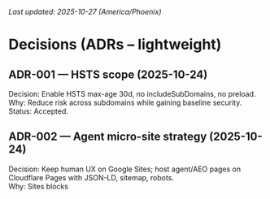 _Last updated: 2025-10-27 (America/Phoenix)_

# Decisions (ADRs – lightweight)

## ADR-001 — HSTS scope (2025-10-24)
Decision: Enable HSTS max-age 30d, no includeSubDomains, no preload.  
Why: Reduce risk across subdomains while gaining baseline security.  
Status: Accepted.

## ADR-002 — Agent micro-site strategy (2025-10-24)
Decision: Keep human UX on Google Sites; host agent/AEO pages on Cloudflare Pages with JSON-LD, sitemap, robots.  
Why: Sites blocks <script>, Pages gives control and speed; keeps human UX separate.  
Status: Accepted.

---


# Decisions Log

## 2025-10-27 — Harvest from MiniMVP outline (two files)

**Platform & Hosting**
- Static site architecture with Eleventy (11ty) as the generator — **Accepted (implementation in progress)**
- Deploy on **Cloudflare Pages**; custom domain: `agent.elevationary.com`.

**DNS & TLS**
- Both **elevationary.com** and **elevationary.ai** on **Cloudflare DNS**.
- **SSL/TLS** Cloudflare Full (Strict) for the elevationary.com zone (applies to all proxied hosts: apex, www, agent). Universal SSL (edge cert) covers elevationary.com and *.elevationary.com.
- **HSTS** enabled at 30 days; no subdomains; preload off (revisit later). (Enabled on .com; .ai relies on redirect and does not serve its own content.)

**Redirects**
- **Global `.ai` → `www.elevationary.com`** redirect via Cloudflare Rules, preserving path/query.

**AEO / ACP Conventions**
- Product pages (e.g., `/consulting-60/`) are **index,follow** with constrained previews (Googlebot parity).
- Root catalog (`/`) is **noindex,follow** to avoid human SERP clutter.
- **JSON-LD**: stable `Organization @id`, `Product @id`, `offers.url` points to **Google Booking**, Stripe **Pay Link** exposed via `additionalProperty.paymentLink`.
- Googlebot meta mirrors robots with: noarchive, max-snippet:0, max-image-preview:none.


**Caching & Headers**
- HTML (strategy): target Cache-Control: public, max-age=600
- HTML (current): Cache-Control: public, max-age=0, must-revalidate (temporary to avoid early staleness; revisit when comfortable)
- Assets: Cache-Control: public, max-age=31536000, immutable
- Security: X-Frame-Options: DENY, X-Content-Type-Options: nosniff, Referrer-Policy: strict-origin-when-cross-origin, minimal Permissions-Policy.


**Verification**
- Search Console (URL-prefix) for `agent.elevationary.com` via **HTML file**; **sitemap** submitted.

**Email Posture**
- `.com`: SPF (Google), DKIM (Google), DMARC `p=none` (CF aggregate reports).
- `.ai`: Cloudflare Email Routing (SPF/DKIM/DMARC for routing) forwarding to `@elevationary.com`.

**Governance**
- Keep **agent** subdomain unlinked from human site (exposure policy).
- Revisit **PR discipline** once base stabilizes.

## ADR-003 — Change control posture (2025-10-24)
Decision: Permit direct-to-main commits during foundation work; re-enable PR discipline when stable.
Why: Speed now, governance later.
Status: Accepted — review in ~1 week.

## ADR-004 — DNS provider consolidation (2025-10-24)
Decision: Move elevationary.com and elevationary.ai authoritative DNS to Cloudflare.
Why: Unified control for Pages, Rules, Email Routing, security posture.
Status: Accepted (completed).

## ADR-005 — Email routing for .ai (2025-10-24)
Decision: Use Cloudflare Email Routing for @elevationary.ai forwarding to @elevationary.com; CF-managed DMARC aggregate.
Why: Simplify forwarding; consistent SPF/DKIM/DMARC posture.
Status: Accepted (completed).

## 2025-10-27 — Commercial & Tracking Defaults

**Product pricing (60‑minute consult)**
- Set price to **$399.00 USD**; review quarterly and align Stripe Pay Link + Calendar price.

**Receipts fallback**
- Add this sentence to Stripe receipt email/template:  
  “If you weren’t redirected to scheduling after payment, book here: https://calendar.app.google/FLe6Q6WzHQkHRK7v7”

**UTM convention for Pay Links**
- Append `?utm_source=site&utm_medium=consulting&utm_campaign=60min` to the 60‑minute Stripe Pay Link.  
- Mirror the pattern for other durations (e.g., `...&utm_campaign=30min`, `...&utm_campaign=90min`) when added.

**AEO/ACP mapping (confirmation)**
- Keep policy: `offers.url` → Google Booking (human flow).  
- Expose Stripe Pay Link for agents/ACP via JSON‑LD `additionalProperty.paymentLink`.
